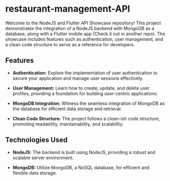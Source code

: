 # restaurant-management-API

Welcome to the NodeJS and Flutter API Showcase repository! This project demonstrates the integration of a NodeJS backend with MongoDB as a database, along with a Flutter mobile app (Check it out in another repo).
The showcase includes features such as authentication, user management, and a clean code structure to serve as a reference for developers.

## Features

- **Authentication:** Explore the implementation of user authentication to secure your application and manage user sessions effectively.

- **User Management:** Learn how to create, update, and delete user profiles, providing a foundation for building user-centric applications.

- **MongoDB Integration:** Witness the seamless integration of MongoDB as the database for efficient data storage and retrieval.

- **Clean Code Structure:** The project follows a clean-ish code structure, promoting readability, maintainability, and scalability.

## Technologies Used

- **NodeJS:** The backend is built using NodeJS, providing a robust and scalable server environment.

- **MongoDB:** Utilize MongoDB, a NoSQL database, for efficient and flexible data storage.


